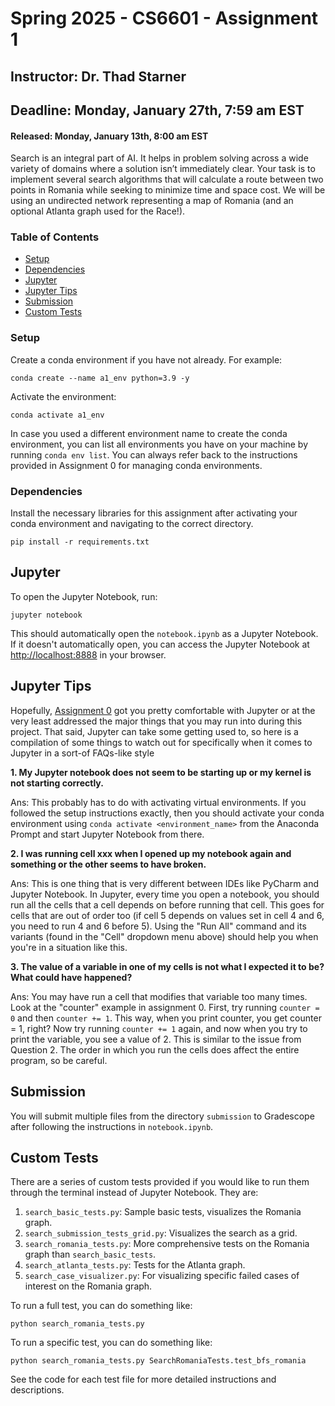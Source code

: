 # Spring 2025 - CS6601 - Assignment 1

## Instructor: Dr. Thad Starner

## Deadline: Monday, January 27th, 7:59 am EST

#### Released: Monday, January 13th, 8:00 am EST

Search is an integral part of AI. It helps in problem solving across a wide variety of domains where a solution isn’t immediately clear. Your task is to implement several search algorithms that will calculate a route between two points in Romania while seeking to minimize time and space cost. We will be using an undirected network representing a map of Romania (and an optional Atlanta graph used for the Race!).

### Table of Contents
- [Setup](#setup)
- [Dependencies](#dependencies)
- [Jupyter](#jupyter)
- [Jupyter Tips](#jupyter-tips)
- [Submission](#submission)
- [Custom Tests](#custom-tests)

<a name="setup"/></a>
### Setup

Create a conda environment if you have not already. For example:

```
conda create --name a1_env python=3.9 -y
```

Activate the environment:

```
conda activate a1_env
```

In case you used a different environment name to create the conda environment, you can list all environments you have on your machine by running `conda env list`. You can always refer back to the instructions provided in Assignment 0 for managing conda environments.


<a name="setup"/></a>
### Dependencies

Install the necessary libraries for this assignment after activating your conda environment and navigating to the correct directory.

```
pip install -r requirements.txt
```

<a name="jupyter"/></a>
## Jupyter

To open the Jupyter Notebook, run:

```
jupyter notebook
```

This should automatically open the `notebook.ipynb` as a Jupyter Notebook. If it doesn't automatically open, you can access the Jupyter Notebook at [http://localhost:8888](http://localhost:8888/) in your browser.

<a name="jupyter-tips"/></a>
## Jupyter Tips

Hopefully, [Assignment 0](https://github.gatech.edu/omscs6601/assignment_0/) got you pretty comfortable with Jupyter or at the very least addressed the major things that you may run into during this project. That said, Jupyter can take some getting used to, so here is a compilation of some things to watch out for specifically when it comes to Jupyter in a sort-of FAQs-like style

**1. My Jupyter notebook does not seem to be starting up or my kernel is not starting correctly.**

Ans: This probably has to do with activating virtual environments. If you followed the setup instructions exactly, then you should activate your conda environment using `conda activate <environment_name>` from the Anaconda Prompt and start Jupyter Notebook from there.

**2. I was running cell xxx when I opened up my notebook again and something or the other seems to have broken.**

Ans: This is one thing that is very different between IDEs like PyCharm and Jupyter Notebook. In Jupyter, every time you open a notebook, you should run all the cells that a cell depends on before running that cell. This goes for cells that are out of order too (if cell 5 depends on values set in cell 4 and 6, you need to run 4 and 6 before 5). Using the "Run All" command and its variants (found in the "Cell" dropdown menu above) should help you when you're in a situation like this.

**3. The value of a variable in one of my cells is not what I expected it to be? What could have happened?**

Ans: You may have run a cell that modifies that variable too many times. Look at the "counter" example in assignment 0. First, try running `counter = 0` and then `counter += 1`. This way, when you print counter, you get counter = 1, right? Now try running `counter += 1` again, and now when you try to print the variable, you see a value of 2. This is similar to the issue from Question 2. The order in which you run the cells does affect the entire program, so be careful.

<a name="submission"/></a>
## Submission

You will submit multiple files from the directory `submission` to Gradescope after following the instructions in `notebook.ipynb`.

<a name="custom-tests"/></a>
## Custom Tests

There are a series of custom tests provided if you would like to run them through the terminal instead of Jupyter Notebook. They are:

1. `search_basic_tests.py`: Sample basic tests, visualizes the Romania graph.
2. `search_submission_tests_grid.py`: Visualizes the search as a grid.
3. `search_romania_tests.py`: More comprehensive tests on the Romania graph than `search_basic_tests`.
4. `search_atlanta_tests.py`: Tests for the Atlanta graph.
5. `search_case_visualizer.py`: For visualizing specific failed cases of interest on the Romania graph.

To run a full test, you can do something like:

```
python search_romania_tests.py
```

To run a specific test, you can do something like:

```
python search_romania_tests.py SearchRomaniaTests.test_bfs_romania
```

See the code for each test file for more detailed instructions and descriptions.